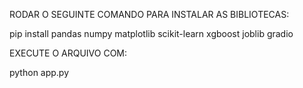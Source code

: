 RODAR O SEGUINTE COMANDO PARA INSTALAR AS BIBLIOTECAS:

pip install pandas numpy matplotlib scikit-learn xgboost joblib gradio


EXECUTE O ARQUIVO COM:

python app.py

